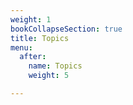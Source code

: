 ```yaml
---
weight: 1
bookCollapseSection: true
title: Topics
menu:
  after:
    name: Topics
    weight: 5

---
```

